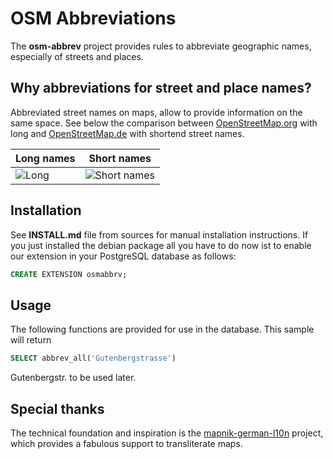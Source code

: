 #  OSM Abbreviations

The **osm-abbrev** project provides rules to abbreviate geographic names, especially of streets and places.

## Why abbreviations for street and place names?

Abbreviated street names on maps, allow to provide information on the same space. See below the comparison between [OpenStreetMap.org](https://www.OpenStreetMap.org) with long and [OpenStreetMap.de](https://www.OpenStreetMap.de/karte.html) with shortend street names.

| Long names | Short names |
| --- | --- |
| ![Long](https://b.tile.openstreetmap.org/16/34123/23067.png)| ![Short names](https://b.tile.openstreetmap.de/16/34123/23067.png) |

## Installation

See **INSTALL.md** file from sources for manual installation instructions.
If you just installed the debian package all you have to do now ist to enable
our extension in your PostgreSQL database as follows:

```sql
CREATE EXTENSION osmabbrv;
```

## Usage

The following functions are provided for use in the database. This sample will return
```sql
SELECT abbrev_all('Gutenbergstrasse')
```
Gutenbergstr. to be used later.

## Special thanks

The technical foundation and inspiration is the [mapnik-german-l10n](https://github.com/giggls/mapnik-german-l10n) project, which provides a fabulous support to transliterate maps.
